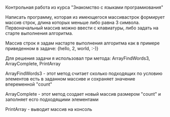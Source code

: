 Контрольная работа из курса "Знакомство с языками програмиования"

Написать программу, которая из имеющегося массивастрок формирует массив строк, длина 
которых меньше либо равна 3 символа. Первоначальный массив можно ввести с клавиатуры,
либо задать на старте выполнения алгоритма.  

Массив строк я задам настарте выполнения алгоритма как в примере приведенном в задаче: {hello, 2, world, :-)}

Для решения задачи я использовал три метода: ArrayFindWords3, ArrayComplete, PrintArray

ArrayFindWords3 - этот метод считает сколько подходящих по условию элементов есть в заданном массиве и сохраняет значение впеременной "count"

ArrayComplete - этот метод создает новый массив размером "count" и заполняет есго подходящими элементами

PrintArray - выводит массив на консоль